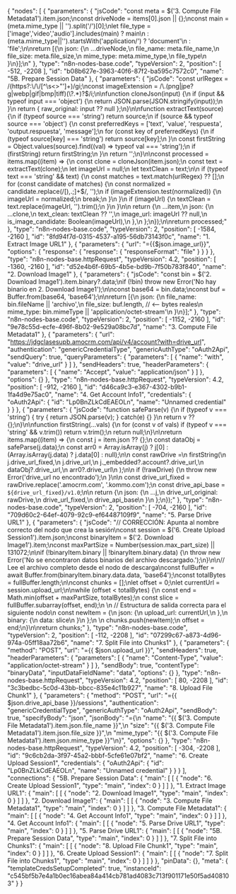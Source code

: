 {
  "nodes": [
    {
      "parameters": {
        "jsCode": "const meta = $('3. Compute File Metadata1').item.json;\nconst driveNode = items[0].json || {};\nconst main = (meta.mime_type || '').split('/')[0];\nlet file_type = ['image','video','audio'].includes(main) ? main\n              : (meta.mime_type||'').startsWith('application/') ? 'document'\n              : 'file';\n\nreturn [{\n  json: {\n    ...driveNode,\n    file_name: meta.file_name,\n    file_size: meta.file_size,\n    mime_type: meta.mime_type,\n    file_type\n  }\n}];\n"
      },
      "type": "n8n-nodes-base.code",
      "typeVersion": 2,
      "position": [
        -512,
        -2208
      ],
      "id": "b08b627e-3963-40f6-87f2-ba595c7572c0",
      "name": "5B. Prepare Session Data"
    },
    {
      "parameters": {
        "jsCode": "const urlRegex = /(https?:\\/\\/[^\\s<>\"']+)/gi;\nconst imageExtension = /\\.(png|jpe?g|webp|gif|bmp|tiff)(\\?.*)?$/i;\n\nfunction cloneJson(input) {\n  if (input && typeof input === 'object') {\n    return JSON.parse(JSON.stringify(input));\n  }\n  return { raw_original: input ?? null };\n}\n\nfunction extractText(source) {\n  if (typeof source === 'string') return source;\n  if (source && typeof source === 'object') {\n    const preferredKeys = ['text', 'value', 'respuesta', 'output.respuesta', 'message'];\n    for (const key of preferredKeys) {\n      if (typeof source[key] === 'string') return source[key];\n    }\n    const firstString = Object.values(source).find((val) => typeof val === 'string');\n    if (firstString) return firstString;\n  }\n  return '';\n}\n\nconst processed = items.map((item) => {\n  const clone = cloneJson(item.json);\n  const text = extractText(clone);\n  let imageUrl = null;\n  let textClean = text;\n\n  if (typeof text === 'string' && text) {\n    const matches = text.match(urlRegex) ?? [];\n    for (const candidate of matches) {\n      const normalized = candidate.replace(/[),.;]+$/, '');\n      if (imageExtension.test(normalized)) {\n        imageUrl = normalized;\n        break;\n      }\n    }\n    if (imageUrl) {\n      textClean = text.replace(imageUrl, '').trim();\n    }\n  }\n\n  return {\n    ...item,\n    json: {\n      ...clone,\n      text_clean: textClean ?? '',\n      image_url: imageUrl ?? null,\n      is_image_candidate: Boolean(imageUrl),\n    },\n  };\n});\n\nreturn processed;"
      },
      "type": "n8n-nodes-base.code",
      "typeVersion": 2,
      "position": [
        -1584,
        -2160
      ],
      "id": "8fd94f7d-0315-4537-a195-56db73143f0c",
      "name": "1. Extract Image URL1"
    },
    {
      "parameters": {
        "url": "={{$json.image_url}}",
        "options": {
          "response": {
            "response": {
              "responseFormat": "file"
            }
          }
        }
      },
      "type": "n8n-nodes-base.httpRequest",
      "typeVersion": 4.2,
      "position": [
        -1360,
        -2160
      ],
      "id": "d52e4b6f-69b5-4b5e-bd9b-7f50b783f840",
      "name": "2. Download Image1"
    },
    {
      "parameters": {
        "jsCode": "const bin = $('2. Download Image1').item.binary?.data;\nif (!bin) throw new Error('No hay binario en 2. Download Image1');\n\nconst base64 = bin.data;\nconst buf = Buffer.from(base64, 'base64');\n\nreturn [{\n  json: {\n    file_name: bin.fileName || 'archivo',\n    file_size: buf.length,         // <-- bytes reales\n    mime_type: bin.mimeType || 'application/octet-stream'\n  }\n}];"
      },
      "type": "n8n-nodes-base.code",
      "typeVersion": 2,
      "position": [
        -1152,
        -2160
      ],
      "id": "9e78c55d-ecfe-496f-8b02-9e529a08bc7d",
      "name": "3. Compute File Metadata1"
    },
    {
      "parameters": {
        "url": "https://jdgclasesupb.amocrm.com/api/v4/account?with=drive_url",
        "authentication": "genericCredentialType",
        "genericAuthType": "oAuth2Api",
        "sendQuery": true,
        "queryParameters": {
          "parameters": [
            {
              "name": "with",
              "value": "drive_url"
            }
          ]
        },
        "sendHeaders": true,
        "headerParameters": {
          "parameters": [
            {
              "name": "Accept",
              "value": "application/json"
            }
          ]
        },
        "options": {}
      },
      "type": "n8n-nodes-base.httpRequest",
      "typeVersion": 4.2,
      "position": [
        -912,
        -2160
      ],
      "id": "d46ca9c3-e367-4302-b9b1-1fa4d9e75ac0",
      "name": "4. Get Account Info1",
      "credentials": {
        "oAuth2Api": {
          "id": "Lp0BnZLkCdEAEOLn",
          "name": "Unnamed credential"
        }
      }
    },
    {
      "parameters": {
        "jsCode": "function safeParse(v) {\n  if (typeof v === 'string') { try { return JSON.parse(v); } catch(e) {} }\n  return v ?? {};\n}\n\nfunction firstString(...vals) {\n  for (const v of vals) if (typeof v === 'string' && v.trim()) return v.trim();\n  return null;\n}\n\nreturn items.map((item) => {\n  const j = item.json ?? {};\n  const dataObj = safeParse(j.data);\n  const arr0 = Array.isArray(j) ? j[0] : (Array.isArray(j.data) ? j.data[0] : null);\n\n  const rawDrive =\n    firstString(\n      j.drive_url_fixed,\n      j.drive_url,\n      j._embedded?.account?.drive_url,\n      dataObj?.drive_url,\n      arr0?.drive_url\n    );\n\n  if (!rawDrive) {\n    throw new Error('drive_url no encontrado');\n  }\n\n  const drive_url_fixed = rawDrive.replace('.amocrm.com', '.kommo.com');\n  const drive_api_base = `${drive_url_fixed}/v1.0`;\n\n  return {\n    json: {\n      ...j,\n      drive_url_original: rawDrive,\n      drive_url_fixed,\n      drive_api_base\n    }\n  };\n});"
      },
      "type": "n8n-nodes-base.code",
      "typeVersion": 2,
      "position": [
        -704,
        -2160
      ],
      "id": "709d60c2-64ef-4079-92c9-ef64487109f9",
      "name": "5. Parse Drive URL1"
    },
    {
      "parameters": {
        "jsCode": "// CORRECCIÓN: Apunta al nombre correcto del nodo que crea la sesión\nconst session = $('6. Create Upload Session1').item.json;\nconst binaryItem = $('2. Download Image1').item;\nconst maxPartSize = Number(session.max_part_size) || 131072;\n\nif (!binaryItem.binary || !binaryItem.binary.data) {\n  throw new Error('No se encontraron datos binarios del archivo descargado.');\n}\n\n// Lee el archivo completo desde el nodo de descarga\nconst fullBuffer = await Buffer.from(binaryItem.binary.data.data, 'base64');\nconst totalBytes = fullBuffer.length;\n\nconst chunks = [];\nlet offset = 0;\nlet currentUrl = session.upload_url;\n\nwhile (offset < totalBytes) {\n  const end = Math.min(offset + maxPartSize, totalBytes);\n  const slice = fullBuffer.subarray(offset, end);\n  \n  // Estructura de salida correcta para el siguiente nodo\n  const newItem = {\n    json: {\n      upload_url: currentUrl,\n    },\n    binary: {\n      data: slice\n    }\n  };\n  \n  chunks.push(newItem);\n  offset = end;\n}\n\nreturn chunks;"
      },
      "type": "n8n-nodes-base.code",
      "typeVersion": 2,
      "position": [
        -112,
        -2208
      ],
      "id": "07299c67-a873-4d96-974a-05ff18aa72b6",
      "name": "7. Split File into Chunks1"
    },
    {
      "parameters": {
        "method": "POST",
        "url": "={{ $json.upload_url }}",
        "sendHeaders": true,
        "headerParameters": {
          "parameters": [
            {
              "name": "Content-Type",
              "value": "application/octet-stream"
            }
          ]
        },
        "sendBody": true,
        "contentType": "binaryData",
        "inputDataFieldName": "data",
        "options": {}
      },
      "type": "n8n-nodes-base.httpRequest",
      "typeVersion": 4.2,
      "position": [
        80,
        -2208
      ],
      "id": "3c3bedbc-5c0d-43bb-bbcc-835e4c11b927",
      "name": "8. Upload File Chunk1"
    },
    {
      "parameters": {
        "method": "POST",
        "url": "={{ $json.drive_api_base }}/sessions",
        "authentication": "genericCredentialType",
        "genericAuthType": "oAuth2Api",
        "sendBody": true,
        "specifyBody": "json",
        "jsonBody": "={\n  \"name\": \"{{ $('3. Compute File Metadata1').item.json.file_name }}\",\n  \"size\": \"{{ $('3. Compute File Metadata1').item.json.file_size }}\",\n  \"mime_type\": \"{{ $('3. Compute File Metadata1').item.json.mime_type }}\"\n}",
        "options": {}
      },
      "type": "n8n-nodes-base.httpRequest",
      "typeVersion": 4.2,
      "position": [
        -304,
        -2208
      ],
      "id": "9c6cb2da-3f97-45a2-bbbf-5cfe61e07bf2",
      "name": "6. Create Upload Session1",
      "credentials": {
        "oAuth2Api": {
          "id": "Lp0BnZLkCdEAEOLn",
          "name": "Unnamed credential"
        }
      }
    }
  ],
  "connections": {
    "5B. Prepare Session Data": {
      "main": [
        [
          {
            "node": "6. Create Upload Session1",
            "type": "main",
            "index": 0
          }
        ]
      ]
    },
    "1. Extract Image URL1": {
      "main": [
        [
          {
            "node": "2. Download Image1",
            "type": "main",
            "index": 0
          }
        ]
      ]
    },
    "2. Download Image1": {
      "main": [
        [
          {
            "node": "3. Compute File Metadata1",
            "type": "main",
            "index": 0
          }
        ]
      ]
    },
    "3. Compute File Metadata1": {
      "main": [
        [
          {
            "node": "4. Get Account Info1",
            "type": "main",
            "index": 0
          }
        ]
      ]
    },
    "4. Get Account Info1": {
      "main": [
        [
          {
            "node": "5. Parse Drive URL1",
            "type": "main",
            "index": 0
          }
        ]
      ]
    },
    "5. Parse Drive URL1": {
      "main": [
        [
          {
            "node": "5B. Prepare Session Data",
            "type": "main",
            "index": 0
          }
        ]
      ]
    },
    "7. Split File into Chunks1": {
      "main": [
        [
          {
            "node": "8. Upload File Chunk1",
            "type": "main",
            "index": 0
          }
        ]
      ]
    },
    "6. Create Upload Session1": {
      "main": [
        [
          {
            "node": "7. Split File into Chunks1",
            "type": "main",
            "index": 0
          }
        ]
      ]
    }
  },
  "pinData": {},
  "meta": {
    "templateCredsSetupCompleted": true,
    "instanceId": "c545bf5b7e4a1b0ec16abea84a414cb781ad4083c713f901171e50f5ad408103"
  }
}